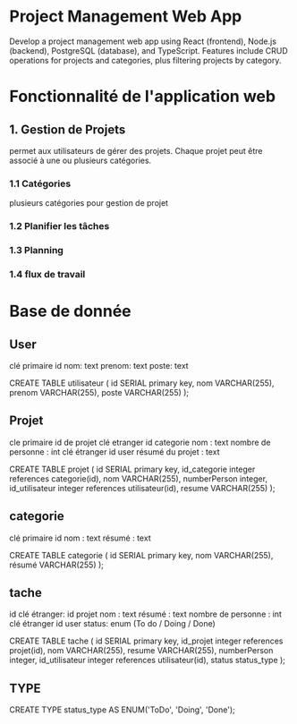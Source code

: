 # Project Management Web App
Develop a project management web app using React (frontend), Node.js (backend), PostgreSQL (database), and TypeScript. Features include CRUD operations for projects and categories, plus filtering projects by category.

# Fonctionnalité de l'application web
## 1. Gestion de Projets
permet aux utilisateurs de gérer des projets. Chaque projet peut être associé à une ou plusieurs catégories.
### 1.1 Catégories
plusieurs catégories pour gestion de projet
### 1.2 Planifier les tâches

### 1.3 Planning

### 1.4 flux de travail

# Base de donnée
## User
clé primaire id
nom: text
prenom: text
poste: text

CREATE TABLE utilisateur (
    id SERIAL primary key,
    nom VARCHAR(255),
    prenom VARCHAR(255),
    poste VARCHAR(255)
);


## Projet
cle primaire id de projet
clé etranger id categorie
nom : text
nombre de personne : int
    clé étranger id user
résumé du projet : text

CREATE TABLE projet (
    id SERIAL primary key,
    id_categorie integer references categorie(id),
    nom VARCHAR(255),
    numberPerson integer,
    id_utilisateur integer references utilisateur(id),
    resume VARCHAR(255)
);

## categorie 
clé primaire id
nom : text
résumé : text

CREATE TABLE categorie (
    id SERIAL primary key,
    nom VARCHAR(255),
    résumé VARCHAR(255)
);

## tache
id 
clé étranger: id projet
nom : text
résumé : text
nombre de personne : int
    clé étranger id user
status: enum (To do / Doing / Done)

CREATE TABLE tache (
    id SERIAL primary key,
    id_projet integer references projet(id),
    nom VARCHAR(255),
    resume VARCHAR(255),
    numberPerson integer,
    id_utilisateur integer references utilisateur(id),
    status status_type
);

## TYPE

CREATE TYPE status_type AS ENUM('ToDo', 'Doing', 'Done');
